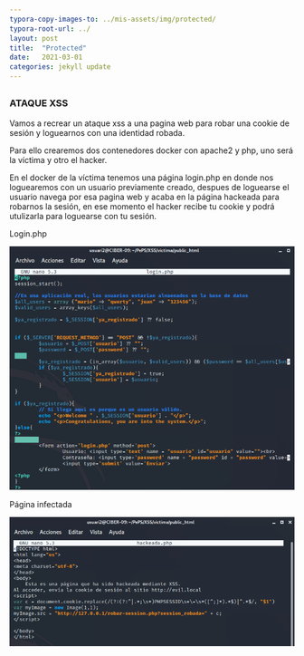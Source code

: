```yaml
---
typora-copy-images-to: ../mis-assets/img/protected/
typora-root-url: ../
layout: post
title:  "Protected"
date:   2021-03-01
categories: jekyll update
---
```


##

### **ATAQUE XSS**



Vamos  a recrear un ataque xss a una pagina web para robar una cookie de sesión y loguearnos con una identidad robada.

Para ello crearemos dos contenedores docker con apache2 y php, uno será la víctima y otro el hacker.

En el docker de la víctima tenemos una página login.php en donde nos loguearemos con un usuario previamente creado, despues de loguearse el usuario navega por esa pagina web y acaba en la página hackeada para robarnos la sesión, en ese momento el hacker recibe tu cookie y podrá utulizarla para loguearse con tu sesión.

Login.php



![2021-02-24_16-35](/mis-assets/img/XSS/2021-02-24_16-35.png)



Página infectada

![2021-02-24_16-35_1](/mis-assets/img/XSS/2021-02-24_16-35_1.png)



